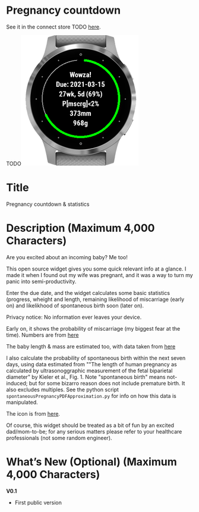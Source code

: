 # Pregnancy countdown

See it in the connect store TODO [here](https://apps.garmin.com/en-US/apps/7439bd5d-f095-486e-a1d9-4d931ced7ebe).

TODO![Default look](https://github.com/markwmuller/PregnancyWidget/blob/master/image.png)

# Title

Pregnancy countdown & statistics

#  Description (Maximum 4,000 Characters)

Are you excited about an incoming baby? Me too! 

This open source widget gives you some quick relevant info at a glance. I made it when I found out my wife was pregnant, and it was a way to turn my panic into semi-productivity. 

Enter the due date, and the widget calculates some basic statistics (progress, wheight and length, remaining likelihood of miscarriage (early on) and likelikhood of spontaneous birth soon (later on). 

Privacy notice: No information ever leaves your device. 

Early on, it shows the probability of miscarriage (my biggest fear at the time). Numbers are from [here](https://spacefem.com/)

The baby length & mass are estimated too, with data taken from [here](https://www.babycenter.com/pregnancy/your-body/growth-chart-fetal-length-and-weight-week-by-week_1290794)

I also calculate the probability of spontaneous birth within the next seven days, using data estimated from ""The length of human pregnancy as calculated by ultrasonoggraphic measurement of the fetal biparietal diameter" by Kieler et al., Fig. 1.
Note "spontaneous birth" means not-induced; but for some bizarro reason does not include premature birth. It also excludes multiples.
See the python script `spontaneousPregnancyPDFApproximation.py` for info on how this data is manipulated. 

The icon is from [here](https://www.freevector.com/pregnancy-icon-set-21124).

Of course, this widget should be treated as a bit of fun by an excited dad/mom-to-be; for any serious matters please refer to your healthcare professionals (not some random engineer). 


#  What’s New (Optional) (Maximum 4,000 Characters)
**V0.1**
* First public version



